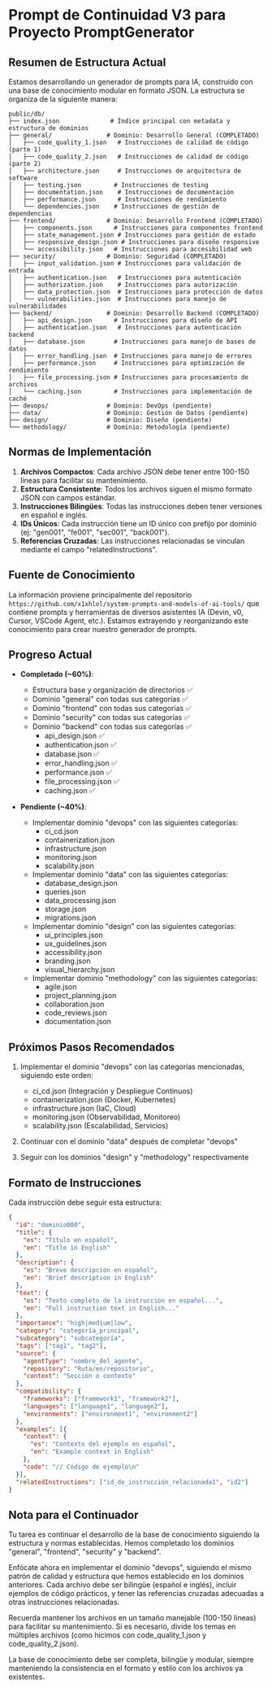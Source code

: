# Prompt de Continuidad V3 para Proyecto PromptGenerator

## Resumen de Estructura Actual

Estamos desarrollando un generador de prompts para IA, construido con una base de conocimiento modular en formato JSON. La estructura se organiza de la siguiente manera:

```
public/db/
├── index.json              # Índice principal con metadata y estructura de dominios
├── general/               # Dominio: Desarrollo General (COMPLETADO)
│   ├── code_quality_1.json   # Instrucciones de calidad de código (parte 1)
│   ├── code_quality_2.json   # Instrucciones de calidad de código (parte 2)
│   ├── architecture.json     # Instrucciones de arquitectura de software
│   ├── testing.json         # Instrucciones de testing
│   ├── documentation.json    # Instrucciones de documentación
│   ├── performance.json      # Instrucciones de rendimiento
│   └── dependencies.json    # Instrucciones de gestión de dependencias
├── frontend/              # Dominio: Desarrollo Frontend (COMPLETADO)
│   ├── components.json      # Instrucciones para componentes frontend
│   ├── state_management.json # Instrucciones para gestión de estado
│   ├── responsive_design.json # Instrucciones para diseño responsive
│   └── accessibility.json   # Instrucciones para accesibilidad web
├── security/              # Dominio: Seguridad (COMPLETADO)
│   ├── input_validation.json # Instrucciones para validación de entrada
│   ├── authentication.json   # Instrucciones para autenticación
│   ├── authorization.json    # Instrucciones para autorización
│   ├── data_protection.json  # Instrucciones para protección de datos
│   └── vulnerabilities.json  # Instrucciones para manejo de vulnerabilidades
├── backend/               # Dominio: Desarrollo Backend (COMPLETADO)
│   ├── api_design.json      # Instrucciones para diseño de API
│   ├── authentication.json   # Instrucciones para autenticación backend
│   ├── database.json        # Instrucciones para manejo de bases de datos
│   ├── error_handling.json  # Instrucciones para manejo de errores
│   ├── performance.json     # Instrucciones para optimización de rendimiento
│   ├── file_processing.json # Instrucciones para procesamiento de archivos
│   └── caching.json         # Instrucciones para implementación de caché
├── devops/                # Dominio: DevOps (pendiente)
├── data/                  # Dominio: Gestión de Datos (pendiente)
├── design/                # Dominio: Diseño (pendiente)
└── methodology/           # Dominio: Metodología (pendiente)
```

## Normas de Implementación

1. **Archivos Compactos**: Cada archivo JSON debe tener entre 100-150 líneas para facilitar su mantenimiento.
2. **Estructura Consistente**: Todos los archivos siguen el mismo formato JSON con campos estándar.
3. **Instrucciones Bilingües**: Todas las instrucciones deben tener versiones en español e inglés.
4. **IDs Únicos**: Cada instrucción tiene un ID único con prefijo por dominio (ej: "gen001", "fe001", "sec001", "back001").
5. **Referencias Cruzadas**: Las instrucciones relacionadas se vinculan mediante el campo "relatedInstructions".

## Fuente de Conocimiento

La información proviene principalmente del repositorio `https://github.com/x1xhlol/system-prompts-and-models-of-ai-tools/` que contiene prompts y herramientas de diversos asistentes IA (Devin, v0, Cursor, VSCode Agent, etc.). Estamos extrayendo y reorganizando este conocimiento para crear nuestro generador de prompts.

## Progreso Actual

- **Completado (~60%)**:
  - Estructura base y organización de directorios ✅
  - Dominio "general" con todas sus categorías ✅
  - Dominio "frontend" con todas sus categorías ✅
  - Dominio "security" con todas sus categorías ✅
  - Dominio "backend" con todas sus categorías ✅
    - api_design.json ✅
    - authentication.json ✅
    - database.json ✅
    - error_handling.json ✅
    - performance.json ✅
    - file_processing.json ✅
    - caching.json ✅

- **Pendiente (~40%)**:
  - Implementar dominio "devops" con las siguientes categorías:
    - ci_cd.json
    - containerization.json
    - infrastructure.json
    - monitoring.json
    - scalability.json
  - Implementar dominio "data" con las siguientes categorías:
    - database_design.json
    - queries.json
    - data_processing.json
    - storage.json
    - migrations.json 
  - Implementar dominio "design" con las siguientes categorías:
    - ui_principles.json
    - ux_guidelines.json
    - accessibility.json
    - branding.json
    - visual_hierarchy.json
  - Implementar dominio "methodology" con las siguientes categorías:
    - agile.json
    - project_planning.json
    - collaboration.json
    - code_reviews.json
    - documentation.json

## Próximos Pasos Recomendados

1. Implementar el dominio "devops" con las categorías mencionadas, siguiendo este orden:
   - ci_cd.json (Integración y Despliegue Continuos)
   - containerization.json (Docker, Kubernetes)
   - infrastructure.json (IaC, Cloud)
   - monitoring.json (Observabilidad, Monitoreo)
   - scalability.json (Escalabilidad, Servicios)

2. Continuar con el dominio "data" después de completar "devops"

3. Seguir con los dominios "design" y "methodology" respectivamente

## Formato de Instrucciones

Cada instrucción debe seguir esta estructura:

```json
{
  "id": "dominio000",
  "title": {
    "es": "Título en español",
    "en": "Title in English"
  },
  "description": {
    "es": "Breve descripción en español",
    "en": "Brief description in English"
  },
  "text": {
    "es": "Texto completo de la instrucción en español...",
    "en": "Full instruction text in English..."
  },
  "importance": "high|medium|low",
  "category": "categoría_principal",
  "subcategory": "subcategoría",
  "tags": ["tag1", "tag2"],
  "source": {
    "agentType": "nombre_del_agente",
    "repository": "Ruta/en/repositorio",
    "context": "Sección o contexto"
  },
  "compatibility": {
    "frameworks": ["framework1", "framework2"],
    "languages": ["language1", "language2"],
    "environments": ["environment1", "environment2"]
  },
  "examples": [{
    "context": {
      "es": "Contexto del ejemplo en español",
      "en": "Example context in English"
    },
    "code": "// Código de ejemplo\n"
  }],
  "relatedInstructions": ["id_de_instrucción_relacionada1", "id2"]
}
```

## Nota para el Continuador

Tu tarea es continuar el desarrollo de la base de conocimiento siguiendo la estructura y normas establecidas. Hemos completado los dominios "general", "frontend", "security" y "backend". 

Enfócate ahora en implementar el dominio "devops", siguiendo el mismo patrón de calidad y estructura que hemos establecido en los dominios anteriores. Cada archivo debe ser bilingüe (español e inglés), incluir ejemplos de código prácticos, y tener las referencias cruzadas adecuadas a otras instrucciones relacionadas.

Recuerda mantener los archivos en un tamaño manejable (100-150 líneas) para facilitar su mantenimiento. Si es necesario, divide los temas en múltiples archivos (como hicimos con code_quality_1.json y code_quality_2.json).

La base de conocimiento debe ser completa, bilingüe y modular, siempre manteniendo la consistencia en el formato y estilo con los archivos ya existentes.

